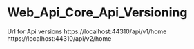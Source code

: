 # Web_Api_Core_Api_Versioning

Url for Api versions
https://localhost:44310/api/v1/home
https://localhost:44310/api/v2/home

